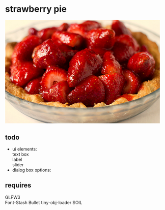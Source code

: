 strawberry pie
========

![logo](pie.jpg)

todo
--------
* ui elements:  
	text box  
	label  
	slider  
* dialog box options:  



requires
--------
GLFW3  
Font-Stash
Bullet
tiny-obj-loader
SOIL